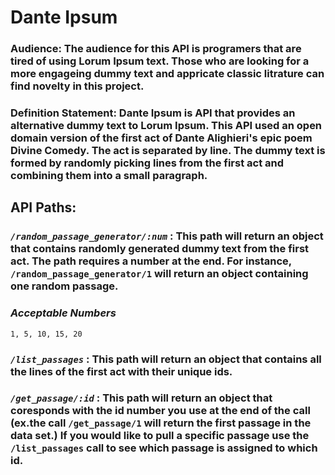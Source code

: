 # **Dante Ipsum**

### **Audience:** The audience for this API is programers that are tired of using Lorum Ipsum text. Those who are looking for a more engageing dummy text and appricate classic litrature can find novelty in this project.


### **Definition Statement**: Dante Ipsum is API that provides an alternative dummy text to Lorum Ipsum. This API used an open domain version of the first act of Dante Alighieri's epic poem Divine Comedy. The act is separated by line. The dummy text is formed by randomly picking lines from the first act and combining them into a small paragraph.


## **API Paths:**

### *```/random_passage_generator/:num```*  : This path will return an object that contains randomly generated dummy text from the first act. The path requires a number at the end. For instance,  ```/random_passage_generator/1```  will return an object containing one random passage.

### *Acceptable Numbers*
  ```1, 5, 10, 15, 20```

### *```/list_passages```* : This path will return an object that contains all the lines of the first act with their unique ids.

### *```/get_passage/:id```* : This path will return an object that coresponds with the id number you use at the end of the call (ex.the call ```/get_passage/1``` will return the first passage in the data set.) If you would like to pull a specific passage use the ```/list_passages``` call to see which passage is assigned to which id.
